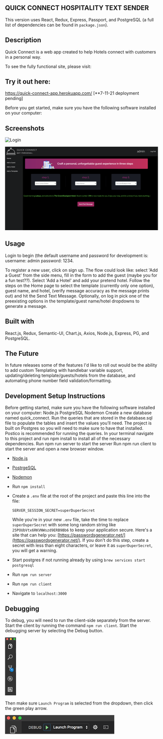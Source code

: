
## QUICK CONNECT HOSPITALITY TEXT SENDER
This version uses React, Redux, Express, Passport, and PostgreSQL (a full list of dependencies can be found in `package.json`).
## Description

Quick Connect is a web app created to help Hotels connect with customers in a personal way.

To see the fully functional site, please visit:

## Try it out here:
 https://quick-connect-app.herokuapp.com/ [**7-11-21 deployment pending]


Before you get started, make sure you have the following software installed on your computer:

## Screenshots
![](/public/Assets/Screen-Shot-Login.png "Login")

![](/public/Assets/Screen-Shot-Home.png "Home")

## Usage
Login to begin (the default username and password for development is: username: admin password: 1234.

To register a new user, click on sign up. The flow could look like: select 'Add a Guest' from the side menu, fill in the form to add the guest (maybe you for a fun test??). Select 'Add a Hotel' and add your pretend hotel. Follow the steps on the Home page to select the template (currently only one option), guest name, and hotel, (verify message accuracy as the message prints out) and hit the Send Text Message.
Optionally, on log in pick one of the preexisting options in the template/guest name/hotel dropdowns to generate a message.

## Built with
React.js, Redux, Semantic-UI, Chart.js, Axios, Node.js, Express, PG, and PostgreSQL.

## The Future
In future releases some of the features I'd like to roll out would be the ability to add custom Templating with handlebar variable support, updating/deleting template/guests/hotels from the database, and automating phone number field validation/formatting.


## Development Setup Instructions
Before getting started, make sure you have the following software installed on your computer: Node.js PostgreSQL Nodemon Create a new database named quick_connect. Run the queries that are stored in the database.sql file to populate the tables and insert the values you’ll need. The project is built on Postgres so you will need to make sure to have that installed. Postico is recommended for running the queries. In your terminal navigate to this project and run npm install to install all of the necessary dependencies. Run npm run server to start the server Run npm run client to start the server and open a new browser window.

- [Node.js](https://nodejs.org/en/)
- [PostrgeSQL](https://www.postgresql.org/)
- [Nodemon](https://nodemon.io/)

- Run `npm install`

- Create a `.env` file at the root of the project and paste this line into the file:
  ```
  SERVER_SESSION_SECRET=superDuperSecret
  ```
  While you're in your new `.env` file, take the time to replace `superDuperSecret` with some long random string like `25POUbVtx6RKVNWszd9ERB9Bb6` to keep your application secure. Here's a site that can help you: [https://passwordsgenerator.net/](https://passwordsgenerator.net/). If you don't do this step, create a secret with less than eight characters, or leave it as `superDuperSecret`, you will get a warning.

- Start postgres if not running already by using `brew services start postgresql`

- Run `npm run server`

- Run `npm run client`

- Navigate to `localhost:3000`


## Debugging

To debug, you will need to run the client-side separately from the server. Start the client by running the command `npm run client`. Start the debugging server by selecting the Debug button.

![VSCode Toolbar](documentation/images/vscode-toolbar.png)

Then make sure `Launch Program` is selected from the dropdown, then click the green play arrow.

![VSCode Debug Bar](documentation/images/vscode-debug-bar.png)
